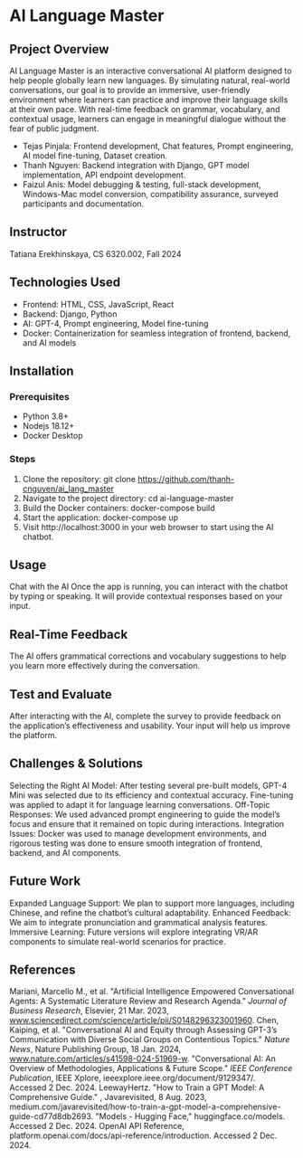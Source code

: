 # AI Language Master

## Project Overview
AI Language Master is an interactive conversational AI platform designed to help people globally learn new languages. By simulating natural, real-world conversations, our goal is to provide an immersive, user-friendly environment where learners can practice and improve their language skills at their own pace. With real-time feedback on grammar, vocabulary, and contextual usage, learners can engage in meaningful dialogue without the fear of public judgment.

* Tejas Pinjala: Frontend development, Chat features, Prompt engineering, AI model fine-tuning, Dataset creation.
* Thanh Nguyen: Backend integration with Django, GPT model implementation, API endpoint development.
* Faizul Anis: Model debugging & testing, full-stack development, Windows-Mac model conversion, compatibility assurance, surveyed participants and documentation.

## Instructor
Tatiana Erekhinskaya, CS 6320.002, Fall 2024

## Technologies Used
* Frontend: HTML, CSS, JavaScript, React
* Backend: Django, Python
* AI: GPT-4, Prompt engineering, Model fine-tuning
* Docker: Containerization for seamless integration of frontend, backend, and AI models

## Installation

### Prerequisites
* Python 3.8+
* Nodejs 18.12+
* Docker Desktop

### Steps
1. Clone the repository:
   git clone https://github.com/thanh-cnguyen/ai_lang_master
2. Navigate to the project directory:
   cd ai-language-master
3. Build the Docker containers:
   docker-compose build
4. Start the application:
   docker-compose up
5. Visit http://localhost:3000 in your web browser to start using the AI chatbot.

## Usage
Chat with the AI
Once the app is running, you can interact with the chatbot by typing or speaking. It will provide contextual responses based on your input.

## Real-Time Feedback
The AI offers grammatical corrections and vocabulary suggestions to help you learn more effectively during the conversation.

## Test and Evaluate
After interacting with the AI, complete the survey to provide feedback on the application’s effectiveness and usability. Your input will help us improve the platform.

## Challenges & Solutions
Selecting the Right AI Model: After testing several pre-built models, GPT-4 Mini was selected due to its efficiency and contextual accuracy. Fine-tuning was applied to adapt it for language learning conversations.
Off-Topic Responses: We used advanced prompt engineering to guide the model’s focus and ensure that it remained on topic during interactions.
Integration Issues: Docker was used to manage development environments, and rigorous testing was done to ensure smooth integration of frontend, backend, and AI components.

## Future Work
Expanded Language Support: We plan to support more languages, including Chinese, and refine the chatbot’s cultural adaptability.
Enhanced Feedback: We aim to integrate pronunciation and grammatical analysis features.
Immersive Learning: Future versions will explore integrating VR/AR components to simulate real-world scenarios for practice.

## References
Mariani, Marcello M., et al. "Artificial Intelligence Empowered Conversational Agents: A Systematic Literature Review and Research Agenda." *Journal of Business Research*, Elsevier, 21 Mar. 2023, www.sciencedirect.com/science/article/pii/S0148296323001960.
Chen, Kaiping, et al. "Conversational AI and Equity through Assessing GPT-3’s Communication with Diverse Social Groups on Contentious Topics." *Nature News*, Nature Publishing Group, 18 Jan. 2024, www.nature.com/articles/s41598-024-51969-w.
"Conversational AI: An Overview of Methodologies, Applications & Future Scope." *IEEE Conference Publication*, IEEE Xplore, ieeexplore.ieee.org/document/9129347/. Accessed 2 Dec. 2024.
LeewayHertz. "How to Train a GPT Model: A Comprehensive Guide." , Javarevisited, 8 Aug. 2023, medium.com/javarevisited/how-to-train-a-gpt-model-a-comprehensive-guide-cd77d8db2693.
"Models - Hugging Face," huggingface.co/models. Accessed 2 Dec. 2024.
OpenAI API Reference, platform.openai.com/docs/api-reference/introduction. Accessed 2 Dec. 2024.
